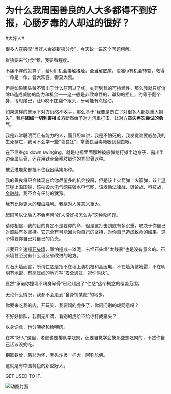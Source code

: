 # 为什么我周围善良的人大多都得不到好报，心肠歹毒的人却过的很好？

\#大好人#

很多人在感叹“当好人会被群狼分食”，今天说一说这个问题何解。



群狼要来“分食”我，我要看程度。

不痛不痒的就算了，给ta们机会接触接触，全当[解皮痒](https://www.zhihu.com/search?q=解皮痒&search_source=Entity&hybrid_search_source=Entity&hybrid_search_extra={"sourceType"%3A"answer"%2C"sourceId"%3A2997377232})，没准ta有机会转变，救得一命是一命，皆大欢喜，善莫大焉。

但是如果哪头狼不管出于什么原因过了线，妨碍到我的可持续性，那么我就只好消除ta造成威胁的能力和机会——这一般是非致命性的，谦抑的拒止，约等于翻个身，甩甩尾巴，让ta咬不住翻个跟头，牙可能有点松动。

如果这样的警示下对方仍然不收手，那么基于“我要是伤亡了对很多人都是重大损失”，我将**团结一切利害相关方**断然给予对方沉重打击，让对方**丧失再次尝试的勇气**。

我是非常聪明而且有能力的人，而且坦率讲，我是不怕死的，我发觉谁要威胁我的生死存亡，我可不会学一些“善良狂”，拿善良当毒瘾吸到翻白眼。

在下信奉go down swinging，就是电视里面那种被霰弹枪打掉半边身子、露出半边金属头骨，还在用钛合金残肢戳你的脊梁骨这种。

被丢进岩浆都挡不住我出续集那种。



我的善良将只会体现在给你尽量多的机会投降，但是该上火箭弹上火箭弹，该上[温压弹](https://www.zhihu.com/search?q=温压弹&search_source=Entity&hybrid_search_source=Entity&hybrid_search_extra={"sourceType"%3A"answer"%2C"sourceId"%3A2997377232})上温压弹，该摧毁水电气网摧毁水电气网，该发动法律战、舆论战、科技战、[金融战](https://www.zhihu.com/search?q=金融战&search_source=Entity&hybrid_search_source=Entity&hybrid_search_extra={"sourceType"%3A"answer"%2C"sourceId"%3A2997377232})，我不会有任何的犹豫。

我有比你更大的理由胜利。我赢对人类意义重大。

起码可以让后人不会再问“好人没好报怎么办”这种鬼问题。

请你相信，我的目的肯定不是要你的命，但是这打击到底有多沉重，取决于你自己对威胁有多坚持。它完全有可能因为你自己的坚持，对你自己造成致命的结果，这个得要你自己对自己的负责。

非要开全速撞[石头墙](https://www.zhihu.com/search?q=石头墙&search_source=Entity&hybrid_search_source=Entity&hybrid_search_extra={"sourceType"%3A"answer"%2C"sourceId"%3A2997377232})，哪怕撞成一滩泥，去怪石头墙“太残暴”也是没有意义的。石头墙甚至没有什么可反省改进的地方。

对石头墙而言，所谓仁慈是指不在墙上装机枪和高压电，不在墙角装地雷，不在明明有地雷、有高压线的地方写“安全通过，祝你愉快”。

显然“承诺你撞墙不粉身碎骨”已经超出了“仁慈“这个概念的覆盖范围。



无论什么情况，我都不会走到“舍身饲某虎”的地步。

你要来吃我的肉，开玩笑，我要饲的虎多了，你问问别的虎同意吗？

不好好排队，我倒无所谓，看别的虎给不给你打成猪头？

以身饲虎，也分喂奶和给喂肉。

在本“好人”这里，老虎也要排队学吃奶，还要自觉学会揍那些想吃肉的，不然你自己活该没奶吃。

钢筋铁骨，慈悲为怀，拳头沙煲一样大，阿弥陀佛。

这就是有中国特色的新型好人。

GET USED TO IT.

![动图封面](https://pica.zhimg.com/50/v2-9f2a629aefcba74c1a014c0561f662df_720w.jpg?source=1940ef5c)

